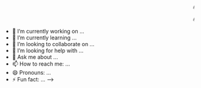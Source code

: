 <p align="center">
  <marquee>🔥 Chào mừng bạn đến với GitHub của mình! 🚀</marquee>
</p>

<p align="center">
  <marquee>🔥 Welcome to my GitHub! 🚀</marquee>
</p>

- 🔭 I’m currently working on ...
- 🌱 I’m currently learning ...
- 👯 I’m looking to collaborate on ...
- 🤔 I’m looking for help with ...
- 💬 Ask me about ...
- 📫 How to reach me: ...
- 😄 Pronouns: ...
- ⚡ Fun fact: ...
-->
